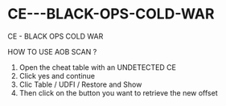 # CE---BLACK-OPS-COLD-WAR
CE - BLACK OPS COLD WAR


HOW TO USE AOB SCAN ? 
1. Open the cheat table with an UNDETECTED CE
2. Click yes and continue
3. Clic Table / UDFI / Restore and Show
4. Then click on the button you want to retrieve the new offset
